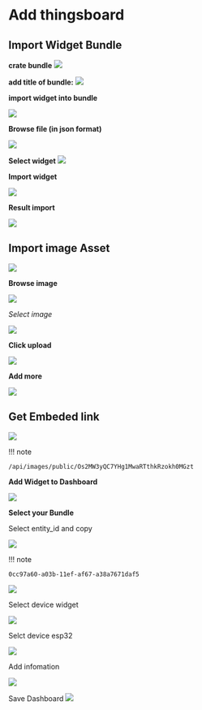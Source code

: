 # Add thingsboard

## Import Widget Bundle

**crate bundle**
![](../assets/images/create_widget_bundle.png)

**add title of bundle:**
![](../assets/images/bundle_title.png)

**import widget into bundle**

![](../assets/images/import_widget.png)

**Browse file (in json format)**

![](../assets/images/browsefile.png)

**Select widget**
![](../assets/images/kmm_control_widget.png)

**Import widget**

![](../assets/images/click_import.png)

**Result import**

![](../assets/images/import_result.png)

## Import image Asset

![](../assets/images/import-image.png)

**Browse image**

![](../assets/images/browseimage.png)

_Select image_

![](../assets/images/select_image.png)

**Click upload**

![](../assets/images/clickupload.png)

**Add more**

![](../assets/images/add_image_pump.png)

## Get Embeded link

![](../assets/images/get_embed_link.png)

!!! note

    /api/images/public/Os2MW3yQC7YHg1MwaRTthkRzokh0MGzt

**Add Widget to Dashboard**

![](../assets/images/add_widget_to_dashboard.png)

**Select your Bundle**

Select entity_id and copy

![](../assets/images/get_entity_id.png)

!!! note

    0cc97a60-a03b-11ef-af67-a38a7671daf5

![](../assets/images/select_bundle.png)

Select device widget

![](../assets/images/cselect_widget_device.png)

Selct device esp32

![](../assets/images/select_target_devices.png)

Add infomation

![](../assets/images/add_widget_info.png)

Save Dashboard
![](../assets/images/save_dashboard.png)
